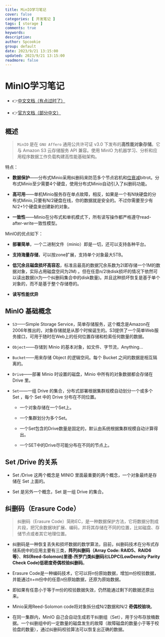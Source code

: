 ```yaml
---
title: MinIO学习笔记
cover: false
categories: [ 开发笔记 ]
tags: [ storage ]
comments: true
keywords:
description:
author: Spcookie
group: default
date: 2023/9/21 13:15:00
updated: 2023/9/21 13:15:00
readmore: false
---
```


# MinIO学习笔记

* 👉[中文文档（有点过时了）](https://minio.org.cn/index4.shtml)

* 👉[官方文档（部分中文）](https://www.minio.org.cn/docs/minio/linux/index.html)

## 概述

> `MinIO` 是在 `GNU Affero` 通用公共许可证 v3.0 下发布的**高性能对象存储**。它与 Amazon S3 云存储服务 API 兼容。使用 MinIO
> 为机器学习、分析和应用程序数据工作负载构建高性能基础架构。

特点：

* **数据保护**——分布式Minio采用纠删码来防范多个节点宕机和[位衰减](https://baike.baidu.com/item/%E4%BD%8D%E8%A1%B0%E5%87%8F)bitrot。分布式Minio至少需要4个硬盘，使用分布式Minio自动引入了纠删码功能。

* **高可用**——单机Minio服务存在单点故障，相反，如果是一个有N块硬盘的分布式Minio,只要有N/2硬盘在线，你的数据就是安全的。不过你需要至少有N/2+1个硬盘来创建新的对象。

* **一致性**——Minio在分布式和单机模式下，所有读写操作都严格遵守read-after-write一致性模型。

MinIO的优点如下：

* **部署简单**，一个二进制文件（minio）即是一切，还可以支持各种平台。

* **支持海量存储**，可以按zone扩展，支持单个对象最大5TB。

* **低冗余且磁盘损坏高容忍**，标准且最高的数据冗余系数为2(即存储一个1M的数据对象，实际占用磁盘空间为2M)
  。但在任意n/2块disk损坏的情况下依然可以读出数据(n为一个纠删码集合中的disk数量)。并且这种损坏恢复是基于单个对象的，而不是基于整个存储卷的。

* **读写性能优异**

## MinIO 基础概念

* `S3`——Simple Storage Service，简单存储服务，这个概念是Amazon在2006年推出的，对象存储就是从那个时候诞生的。S3提供了一个简单Web服务接口，可用于随时在Web上的任何位置存储和检索任何数量的数据。

* `Object`——存储到 Minio 的基本对象，如文件、字节流，Anything...

* `Bucket`——用来存储 Object 的逻辑空间。每个 Bucket 之间的数据是相互隔离的。

* `Drive`——部署 Minio 时设置的磁盘，Minio 中所有的对象数据都会存储在 Drive 里。

* `Set`——一组 Drive 的集合，分布式部署根据集群规模自动划分一个或多个 Set ，每个 Set 中的 Drive 分布在不同位置。

    * 一个对象存储在一个Set上。

    * 一个集群划分为多个Set。

    * 一个Set包含的Drive数量是固定的，默认由系统根据集群规模自动计算得出。

    * 一个SET中的Drive尽可能分布在不同的节点上。

## Set /Drive 的关系

* Set /Drive 这两个概念是 MINIO 里面最重要的两个概念，一个对象最终是存储在 Set 上面的。

* Set 是另外一个概念，Set 是一组 Drive 的集合。

## 纠删码（Erasure Code）

> 纠删码（Erasure Code）简称EC，是一种数据保护方法，它将数据分割成片段，把冗余数据块扩展、编码，并将其存储在不同的位置，比如磁盘、存储节点或者其它地理位置。

* 纠删码是一种恢复丢失和损坏数据的数学算法，目前，纠删码技术在分布式存储系统中的应用主要有三类，**阵列纠删码（Array Code:
  RAID5、RAID6等）**、**RS(Reed-Solomon)里德-所罗门类纠删码**和**LDPC(LowDensity Parity Check Code)低密度奇偶校验纠删码**。

* Erasure Code是一种编码技术，它可以将n份原始数据，增加m份校验数据，并能通过n+m份中的任意n份原始数据，还原为原始数据。

* 即如果有任意小于等于m份的校验数据失效，仍然能通过剩下的数据还原出来。

* Minio采用Reed-Solomon code将对象拆分成N/2数据和N/2 **奇偶校验块**。

* 在同一集群内，MinIO 自己会自动生成若干纠删组（Set），用于分布存放桶数据。一个纠删组中的一定数量的磁盘发生的故障（故障磁盘的数量小于等于校验盘的数量），通过纠删码校验算法可以恢复出正确的数据。

